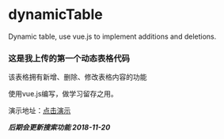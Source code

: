 # dynamicTable
Dynamic table, use vue.js to implement additions and deletions.
### 这是我上传的第一个动态表格代码

该表格拥有新增、删除、修改表格内容的功能

使用vue.js编写，做学习留存之用。

演示地址：[点击演示](http://www.zerogzs.com/zshow/vuejsCreatetable/index.html)  

***后期会更新搜索功能   2018-11-20***
